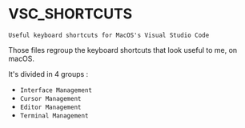 # VSC_SHORTCUTS
`Useful keyboard shortcuts for MacOS's Visual Studio Code`

Those files regroup the keyboard shortcuts that look useful to me, on macOS.

It's divided in 4 groups :

- `Interface Management`
- `Cursor Management`
- `Editor Management`
- `Terminal Management`
